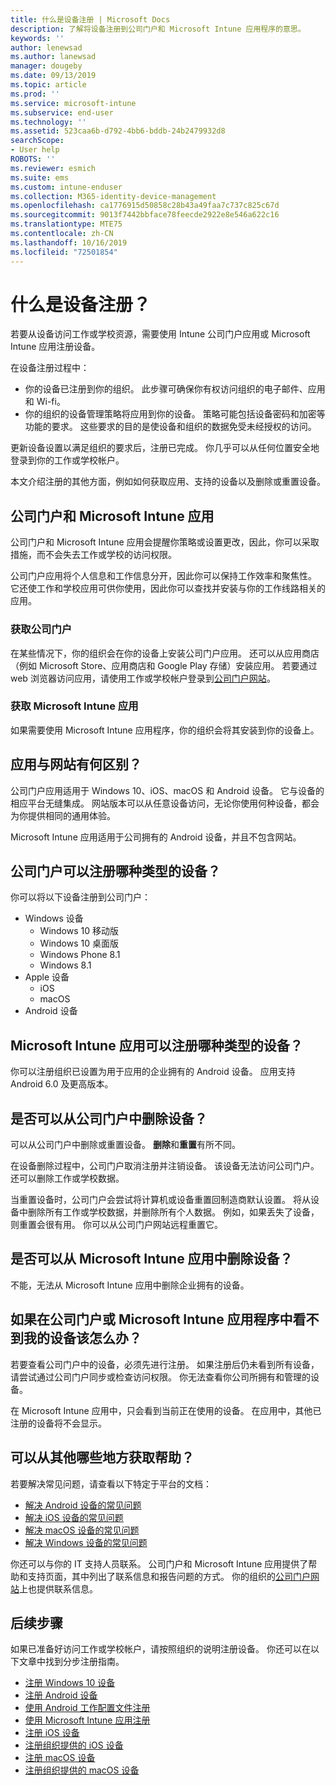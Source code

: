 ```yaml
---
title: 什么是设备注册 | Microsoft Docs
description: 了解将设备注册到公司门户和 Microsoft Intune 应用程序的意思。
keywords: ''
author: lenewsad
ms.author: lanewsad
manager: dougeby
ms.date: 09/13/2019
ms.topic: article
ms.prod: ''
ms.service: microsoft-intune
ms.subservice: end-user
ms.technology: ''
ms.assetid: 523caa6b-d792-4bb6-bddb-24b2479932d8
searchScope:
- User help
ROBOTS: ''
ms.reviewer: esmich
ms.suite: ems
ms.custom: intune-enduser
ms.collection: M365-identity-device-management
ms.openlocfilehash: ca1776915d50858c28b43a49faa7c737c825c67d
ms.sourcegitcommit: 9013f7442bbface78feecde2922e8e546a622c16
ms.translationtype: MTE75
ms.contentlocale: zh-CN
ms.lasthandoff: 10/16/2019
ms.locfileid: "72501854"
---
```

# <a name="what-is-device-enrollment"></a>什么是设备注册？
若要从设备访问工作或学校资源，需要使用 Intune 公司门户应用或 Microsoft Intune 应用注册设备。 

在设备注册过程中：

* 你的设备已注册到你的组织。 此步骤可确保你有权访问组织的电子邮件、应用和 Wi-fi。 
* 你的组织的设备管理策略将应用到你的设备。 策略可能包括设备密码和加密等功能的要求。 这些要求的目的是使设备和组织的数据免受未经授权的访问。

更新设备设置以满足组织的要求后，注册已完成。 你几乎可以从任何位置安全地登录到你的工作或学校帐户。  

本文介绍注册的其他方面，例如如何获取应用、支持的设备以及删除或重置设备。  

## <a name="company-portal-and-microsoft-intune-app"></a>公司门户和 Microsoft Intune 应用

公司门户和 Microsoft Intune 应用会提醒你策略或设置更改，因此，你可以采取措施，而不会失去工作或学校的访问权限。 

公司门户应用将个人信息和工作信息分开，因此你可以保持工作效率和聚焦性。 它还使工作和学校应用可供你使用，因此你可以查找并安装与你的工作线路相关的应用。  

### <a name="get-company-portal"></a>获取公司门户

在某些情况下，你的组织会在你的设备上安装公司门户应用。 还可以从应用商店（例如 Microsoft Store、应用商店和 Google Play 存储）安装应用。 若要通过 web 浏览器访问应用，请使用工作或学校帐户登录到[公司门户网站](https://go.microsoft.com/fwlink/?linkid=2010980)。  

### <a name="get-microsoft-intune-app"></a>获取 Microsoft Intune 应用

如果需要使用 Microsoft Intune 应用程序，你的组织会将其安装到你的设备上。  

## <a name="whats-the-difference-between-the-apps-and-the-website"></a>应用与网站有何区别？
公司门户应用适用于 Windows 10、iOS、macOS 和 Android 设备。 它与设备的相应平台无缝集成。 网站版本可以从任意设备访问，无论你使用何种设备，都会为你提供相同的通用体验。 

Microsoft Intune 应用适用于公司拥有的 Android 设备，并且不包含网站。  

## <a name="what-kind-of-devices-can-you-enroll-with-company-portal"></a>公司门户可以注册哪种类型的设备？
你可以将以下设备注册到公司门户：  

- Windows 设备
  - Windows 10 移动版
  - Windows 10 桌面版
  - Windows Phone 8.1
  - Windows 8.1
- Apple 设备
    - iOS
    - macOS
- Android 设备


## <a name="what-kind-of-devices-can-you-enroll-with-the-microsoft-intune-app"></a>Microsoft Intune 应用可以注册哪种类型的设备？  
你可以注册组织已设置为用于应用的企业拥有的 Android 设备。 应用支持 Android 6.0 及更高版本。 

## <a name="can-you-remove-a-device-from-the-company-portal"></a>是否可以从公司门户中删除设备？
可以从公司门户中删除或重置设备。 **删除**和**重置**有所不同。

在设备删除过程中，公司门户取消注册并注销设备。 该设备无法访问公司门户。 还可以删除工作或学校数据。 

当重置设备时，公司门户会尝试将计算机或设备重置回制造商默认设置。 将从设备中删除所有工作或学校数据，并删除所有个人数据。 例如，如果丢失了设备，则重置会很有用。 你可以从公司门户网站远程重置它。  

## <a name="can-you-remove-a-device-from-the-microsoft-intune-app"></a>是否可以从 Microsoft Intune 应用中删除设备？
不能，无法从 Microsoft Intune 应用中删除企业拥有的设备。  

## <a name="what-if-i-cant-see-my-device-in-the-company-portal-or-microsoft-intune-app"></a>如果在公司门户或 Microsoft Intune 应用程序中看不到我的设备该怎么办？
若要查看公司门户中的设备，必须先进行注册。 如果注册后仍未看到所有设备，请尝试通过公司门户同步或检查访问权限。 你无法查看你公司所拥有和管理的设备。

在 Microsoft Intune 应用中，只会看到当前正在使用的设备。 在应用中，其他已注册的设备将不会显示。  

## <a name="where-else-can-i-go-for-help"></a>可以从其他哪些地方获取帮助？  
若要解决常见问题，请查看以下特定于平台的文档：  

- [解决 Android 设备的常见问题](check-compliance-on-your-device-android.md)  
- [解决 iOS 设备的常见问题](troubleshoot-your-device-ios.md)
- [解决 macOS 设备的常见问题](troubleshoot-your-device-macos.md)
- [解决 Windows 设备的常见问题](troubleshoot-your-device-windows.md)

你还可以与你的 IT 支持人员联系。 公司门户和 Microsoft Intune 应用提供了帮助和支持页面，其中列出了联系信息和报告问题的方式。 你的组织的[公司门户网站](https://go.microsoft.com/fwlink/?linkid=2010980)上也提供联系信息。  

## <a name="next-steps"></a>后续步骤  

如果已准备好访问工作或学校帐户，请按照组织的说明注册设备。 你还可以在以下文章中找到分步注册指南。

* [注册 Windows 10 设备](enroll-windows-10-device.md)
* [注册 Android 设备](enroll-device-android-company-portal.md)
* [使用 Android 工作配置文件注册](enroll-device-android-work-profile.md)
* [使用 Microsoft Intune 应用注册](enroll-device-android-microsoft-intune-app.md)
* [注册 iOS 设备](enroll-your-device-in-intune-ios.md)
* [注册组织提供的 iOS 设备](enroll-your-device-dep-ios.md)
* [注册 macOS 设备](enroll-your-device-in-intune-macos-cp.md)
* [注册组织提供的 macOS 设备](enroll-company-device-macos.md)


